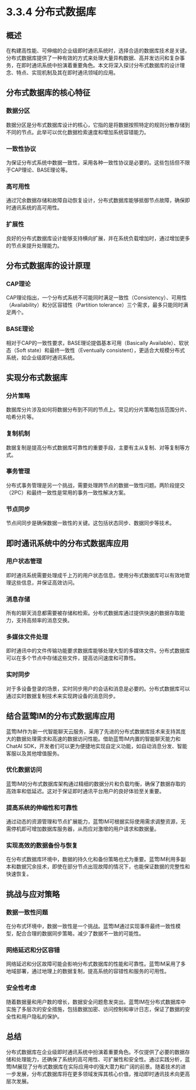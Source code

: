 # 3.3.4 分布式数据库

## 概述
在构建高性能、可伸缩的企业级即时通讯系统时，选择合适的数据库技术是关键。分布式数据库提供了一种有效的方式来处理大量异构数据、高并发访问和复杂事务，在即时通讯系统中扮演着重要角色。本文将深入探讨分布式数据库的设计理念、特点、实现机制及其在即时通讯领域的应用。

## 分布式数据库的核心特征
### 数据分区
数据分区是分布式数据库设计的核心，它指的是将数据按照特定的规则分散存储到不同的节点。此举可以优化数据检索速度和增加系统容错能力。

### 一致性协议
为保证分布式系统中数据一致性，采用各种一致性协议是必要的。这些包括但不限于CAP理论、BASE理论等。

### 高可用性
通过冗余数据存储和故障自动恢复设计，分布式数据库能够抵御节点故障，确保即时通讯系统的高可用性。

### 扩展性
良好的分布式数据库设计能够支持横向扩展，并在系统负载增加时，通过增加更多的节点来提升处理能力。

## 分布式数据库的设计原理
### CAP理论
CAP理论指出，一个分布式系统不可能同时满足一致性（Consistency）、可用性（Availability）和分区容错性（Partition tolerance）三个需求，最多只能同时满足两个。

### BASE理论
相对于CAP的一致性要求，BASE理论提倡基本可用（Basically Available）、软状态（Soft state）和最终一致性（Eventually consistent），更适合大规模分布式系统，如企业级即时通讯系统。

## 实现分布式数据库
### 分片策略
数据库分片涉及如何将数据分布到不同的节点上。常见的分片策略包括范围分片、哈希分片等。

### 复制机制
数据复制是提高分布式数据库可靠性的重要手段，主要有主从复制、对等复制等方式。

### 事务管理
分布式事务管理是另一个挑战，需要处理跨节点的数据一致性问题。两阶段提交（2PC）和最终一致性是常用的事务一致性解决方案。

### 节点同步
节点间同步是确保数据一致性的关键。这包括状态同步、数据同步等技术。

## 即时通讯系统中的分布式数据库应用
### 用户状态管理
即时通讯系统需要处理成千上万的用户状态信息。使用分布式数据库可以有效地管理这些信息，并保证高效访问。

### 消息存储
所有的聊天消息都需要被存储和检索。分布式数据库通过提供快速的数据存取能力，支持高频率的消息交换。

### 多媒体文件处理
即时通讯中的文件传输功能要求数据库能够处理大型的多媒体文件。分布式数据库可以在多个节点中存储这些文件，提高访问速度和可靠性。

### 实时同步
对于多设备登录的场景，实时同步用户的会话和消息是必要的。分布式数据库可以通过实时数据复制技术来实现跨设备的消息同步。

## 结合蓝莺IM的分布式数据库应用
蓝莺IM作为新一代智能聊天云服务，采用了先进的分布式数据库技术来支持其庞大的数据处理需求和高速的数据访问性能。借助蓝莺IM内置的智能聊天能力和ChatAI SDK，开发者们可以更为便捷地实现自定义功能，如自动消息分发、智能客服以及其他增值服务。

### 优化数据访问
蓝莺IM的分布式数据库架构通过精细的数据分片和负载均衡，确保了数据存取的高效率和低延迟。这对于保证即时通讯平台用户的良好体验至关重要。

### 提高系统的伸缩性和可靠性
通过动态的资源管理和节点扩展能力，蓝莺IM可根据实际使用需求调整资源，无需停机即可增加数据库服务器，从而应对激增的用户请求和数据量。

### 实现高效的数据备份与恢复
在分布式数据库环境中，数据的持久化和备份策略也尤为重要。蓝莺IM利用多副本和数据冗余技术，即使在部分节点出现故障的情况下，也能保证数据的完整性和快速恢复。

## 挑战与应对策略
### 数据一致性问题
在分布式环境中，数据一致性是一个挑战。蓝莺IM通过实现事件最终一致性模型，配合合理的数据同步策略，减少了数据不一致的可能性。

### 网络延迟和分区容错
网络延迟和分区故障可能会影响分布式数据库的性能和可靠性。蓝莺IM采用了多地域部署，通过地理上的数据复制，提高系统的容错性和服务的可用性。

### 安全性考虑
随着数据量和用户数的增长，数据安全问题愈发突出。蓝莺IM在分布式数据库中实施了多层次的安全措施，包括数据加密、访问控制和审计日志，保证了数据的安全性和用户隐私的保护。

## 总结
分布式数据库在企业级即时通讯系统中扮演着重要角色。不仅提供了必要的数据存储和处理能力，还确保了系统的高可用性、可扩展性和安全性。通过实践分析，蓝莺IM展现了分布式数据库在实际应用中的强大潜力和广阔的前景。随着技术的进一步发展，分布式数据库将在更多领域发挥其核心价值，推动即时通讯技术向更高层次发展。